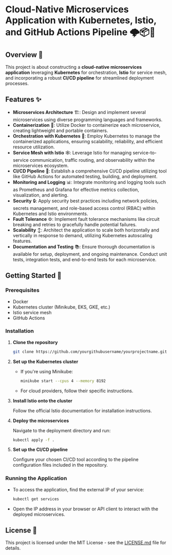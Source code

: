 # Cloud-Native Microservices Application with Kubernetes, Istio, and GitHub Actions Pipeline 🌩️📦🚀

## Overview 📖

This project is about constructing a **cloud-native microservices application** leveraging **Kubernetes** for orchestration, **Istio** for service mesh, and incorporating a robust **CI/CD pipeline** for streamlined deployment processes.

## Features ✨

- **Microservices Architecture** 🏗️: Design and implement several microservices using diverse programming languages and frameworks.
- **Containerization** 🐳: Utilize Docker to containerize each microservice, creating lightweight and portable containers.
- **Orchestration with Kubernetes** 🚢: Employ Kubernetes to manage the containerized applications, ensuring scalability, reliability, and efficient resource utilization.
- **Service Mesh with Istio** 🕸️: Leverage Istio for managing service-to-service communication, traffic routing, and observability within the microservices ecosystem.
- **CI/CD Pipeline** 🔄: Establish a comprehensive CI/CD pipeline utilizing tool like GitHub Actions for automated testing, building, and deployment.
- **Monitoring and Logging** 📊: Integrate monitoring and logging tools such as Prometheus and Grafana for effective metrics collection, visualization, and alerting.
- **Security** 🔒: Apply security best practices including network policies, secrets management, and role-based access control (RBAC) within Kubernetes and Istio environments.
- **Fault Tolerance** ⚙️: Implement fault tolerance mechanisms like circuit breaking and retries to gracefully handle potential failures.
- **Scalability** ↕️: Architect the application to scale both horizontally and vertically in response to demand, utilizing Kubernetes autoscaling features.
- **Documentation and Testing** 📚: Ensure thorough documentation is available for setup, deployment, and ongoing maintenance. Conduct unit tests, integration tests, and end-to-end tests for each microservice.

## Getting Started 🚀

### Prerequisites

- Docker
- Kubernetes cluster (Minikube, EKS, GKE, etc.)
- Istio service mesh
- GitHub Actions

### Installation

1. **Clone the repository**

    ```bash
    git clone https://github.com/yourgithubusername/yourprojectname.git
    ```

2. **Set up the Kubernetes cluster**

    - If you're using Minikube:

        ```bash
        minikube start --cpus 4 --memory 8192
        ```

    - For cloud providers, follow their specific instructions.

3. **Install Istio onto the cluster**

    Follow the official Istio documentation for installation instructions.

4. **Deploy the microservices**

    Navigate to the deployment directory and run:

    ```bash
    kubectl apply -f .
    ```

5. **Set up the CI/CD pipeline**

    Configure your chosen CI/CD tool according to the pipeline configuration files included in the repository.

### Running the Application

- To access the application, find the external IP of your service:

    ```bash
    kubectl get services
    ```

- Open the IP address in your browser or API client to interact with the deployed microservices.

## License 📄

This project is licensed under the MIT License - see the [LICENSE.md](LICENSE.md) file for details.

